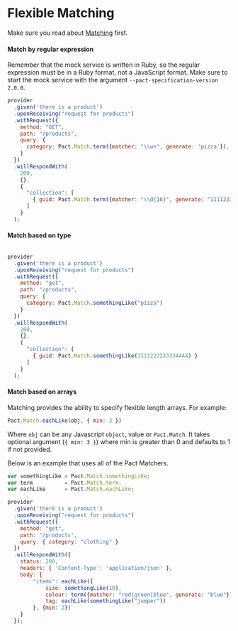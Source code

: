 # Flexible Matching

Make sure you read about [Matching](../matching.md) first.

#### Match by regular expression
Remember that the mock service is written in Ruby, so the regular expression must be in a Ruby format, not a JavaScript format. Make sure to start the mock service with the argument `--pact-specification-version 2.0.0`.

```javascript
provider
  .given('there is a product')
  .uponReceiving("request for products")
  .withRequest({
    method: "GET",
    path: "/products",
    query: {
      category: Pact.Match.term({matcher: "\\w+", generate: 'pizza'}),
    }
  })
  .willRespondWith(
    200,
    {},
    {
      "collection": [
        { guid: Pact.Match.term({matcher: "\\d{16}", generate: "1111222233334444"}) }
      ]
    }
  );
```

#### Match based on type
```javascript

provider
  .given('there is a product')
  .uponReceiving("request for products")
  .withRequest({
    method: "get",
    path: "/products",
    query: {
      category: Pact.Match.somethingLike("pizza")
    }
  })
  .willRespondWith(
    200,
    {},
    {
      "collection": [
        { guid: Pact.Match.somethingLike(1111222233334444) }
      ]
    }
  );
```

#### Match based on arrays
Matching provides the ability to specify flexible length arrays. For example:

```javascript
Pact.Match.eachLike(obj, { min: 3 })
```

Where `obj` can be any Javascript `object`, value or `Pact.Match`. It takes optional argument (`{ min: 3 }`) where min is greater than 0 and defaults to 1 if not provided.

Below is an example that uses all of the Pact Matchers.

```javascript
var somethingLike = Pact.Match.somethingLike;
var term          = Pact.Match.term;
var eachLike      = Pact.Match.eachLike;

provider
  .given('there is a product')
  .uponReceiving("request for products")
  .withRequest({
    method: "get",
    path: "/products",
    query: { category: "clothing" }
  })
  .willRespondWith({
    status: 200,
    headers: { 'Content-Type': 'application/json' },
    body: {
        "items": eachLike({
            size: somethingLike(10),
            colour: term({matcher: "red|green|blue", generate: "blue"}),
            tag: eachLike(somethingLike("jumper"))
        }, {min: 2})
    }
  });
```
